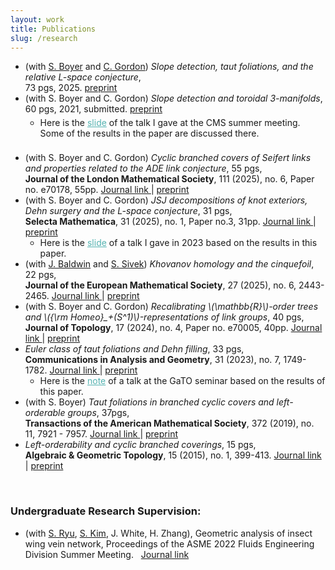 ```yaml
---
layout: work
title: Publications
slug: /research
---
```


<div>
    <ul>
        <li>(with <a href="https://www.cirget.uqam.ca/boyer/">S. Boyer</a> and <a href="https://cns.utexas.edu/directory/item/353-gordon-cameron-m?Itemid=349">C. Gordon</a>) <em>Slope detection, taut foliations, and the relative L-space conjecture</em>, <br>73 pgs, 2025. <a href="https://arxiv.org/abs/2508.06395">preprint</a>
        </li>
        <li>(with S. Boyer and C. Gordon) <em>Slope detection and toroidal 3-manifolds</em>, 60 pgs, 2021, submitted. <a href="https://arxiv.org/abs/2106.14378">preprint</a>
            <ul>
            <li style="margin: 5px 0;"> Here is the <a href="/assets/files/slope_detection_talk_note_CMS.pdf" target="_blank" style="color: #55B3B1;">slide</a> of the talk I gave at the CMS summer meeting. Some of the results in the paper are discussed there.
            </li>
            </ul>
        </li>
<br>
        <li>(with S. Boyer and C. Gordon) <em>Cyclic branched covers of Seifert links and properties related to the ADE link conjecture</em>, 55 pgs, <br> 
        <strong>Journal of the London Mathematical Society</strong>, 111 (2025), no. 6, Paper no. e70178, 55pp. <a href="https://londmathsoc.onlinelibrary.wiley.com/doi/10.1112/jlms.70178"> Journal link </a> | <a href="https://arxiv.org/abs/2402.15914">preprint</a>
        </li>
        <li>(with S. Boyer and C. Gordon) <em>JSJ decompositions of knot exteriors, Dehn surgery and the L-space conjecture</em>, 31 pgs, <br> 
        <strong>Selecta Mathematica</strong>, 31 (2025), no. 1, Paper no.3, 31pp.  <a href="https://link.springer.com/article/10.1007/s00029-024-00999-3"> Journal link </a> | <a href="https://arxiv.org/abs/2307.06815">preprint</a>
            <ul>
            <li> Here is the <a href="/assets/files/jsj_surgeries_atlanta.pdf" target="_blank" style="color: #55B3B1;">slide</a> of a talk I gave in 2023 based on the results in this paper.
            </li> 
            </ul>
        </li>
        <li> (with <a href="https://sites.google.com/bc.edu/john-baldwin/home">J. Baldwin</a> and <a href="http://wwwf.imperial.ac.uk/~ssivek/">S. Sivek</a>) <em>Khovanov homology and the cinquefoil</em>, 22 pgs, <br>
        <strong>Journal of the European Mathematical Society</strong>, 27 (2025), no. 6, 2443-2465. <a href="https://ems.press/journals/jems/articles/13947393"> Journal link </a> | <a href="https://arxiv.org/abs/2105.12102">preprint</a>
        </li>
        <li> (with S. Boyer and C. Gordon) <em>Recalibrating \(\mathbb{R}\)-order trees  and \({\rm Homeo}_+(S^1)\)-representations of link groups</em>, 40 pgs, <br>
        <strong>Journal of Topology</strong>, 17 (2024), no. 4, Paper no. e70005, 40pp. <a href="https://londmathsoc.onlinelibrary.wiley.com/doi/10.1112/topo.70005"> Journal link </a> | <a href="https://arxiv.org/abs/2306.10357">preprint</a>
        </li>
        <li> <em>Euler class of taut foliations and Dehn filling</em>, 33 pgs, <br>
        <strong>Communications in Analysis and Geometry</strong>, 31 (2023), no. 7, 1749-1782.  <a href="https://intlpress.com/JDetail/1833468040303828996"> Journal link </a> | <a href="https://arxiv.org/abs/1912.01645">preprint</a>
            <ul>
            <li> Here is the <a
            href="/assets/files/GaT_online_annotated.pdf" style="color: #55B3B1;" target="_blank">note</a> of a talk at the GaTO seminar based on the results of this paper. 
            </li>
            </ul> 
        </li>
    <li> (with S. Boyer) <em>Taut foliations in branched cyclic covers and left-orderable
    groups</em>, 37pgs,  <br>
    <strong>Transactions of the American Mathematical Society</strong>, 372 (2019), no. 11, 7921 - 7957.  <a href="https://www.ams.org/journals/tran/2019-372-11/S0002-9947-2019-07833-9/"> Journal link </a> | <a href="https://arxiv.org/abs/1711.04578v3">preprint</a>
    </li>
    <li> <em>Left-orderability and cyclic branched coverings</em>, 15 pgs, <br>
    <strong>Algebraic & Geometric Topology</strong>, 15 (2015), no. 1, 399-413. <a href="https://msp.org/agt/2015/15-1/p12.xhtml">Journal link</a> | <a href="https://arxiv.org/abs/1311.3291">preprint</a>
    </li>
    </ul>
</div>

<br>

<div>
<h3>Undergraduate Research Supervision: </h3>

<ul>
    <li>(with <a href="https://engineering.unl.edu/mme/sangjin-ryu/">S. Ryu</a>, <a href="https://engineering.unl.edu/cee/faculty/seunghee-kim/">S. Kim</a>, J. White, H. Zhang), Geometric analysis of insect wing vein network, Proceedings of the ASME 2022 Fluids Engineering Division Summer Meeting. &nbsp; <a href="https://gasturbinespower.asmedigitalcollection.asme.org/FEDSM/proceedings-abstract/FEDSM2022/85840/V002T06A002/1147128">Journal link</a>  </li>
</ul>
</div>

<br>